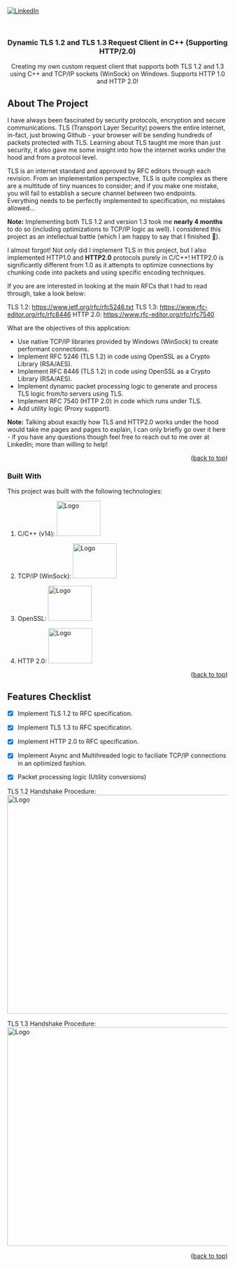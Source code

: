 <a name="readme-top"></a>

[![LinkedIn][linkedin-shield]][linkedin-url]

<!-- PROJECT LOGO -->
<br />
<div align="center">
  <h3 align="center">Dynamic TLS 1.2 and TLS 1.3 Request Client in C++ (Supporting HTTP/2.0)</h3>
  <p align="center">
    Creating my own custom request client that supports both TLS 1.2 and 1.3 using C++ and TCP/IP sockets (WinSock) on Windows. Supports HTTP 1.0 and HTTP 2.0!
    <br />
  </p>
</div>

<!-- ABOUT THE PROJECT -->
## About The Project

I have always been fascinated by security protocols, encryption and secure communications. TLS (Transport Layer Security) powers the entire internet, in-fact, just browing Github - your browser will be sending hundreds of packets protected with TLS. Learning about TLS taught me more than just security, it also gave me some insight into how the internet works under the hood and from a protocol level.

TLS is an internet standard and approved by RFC editors through each revision. From an implementation perspective, TLS is quite complex as there are a multitude of tiny nuances to consider; and if you make one mistake, you will fail to establish a secure channel between two endpoints. Everything needs to be perfectly implemented to specification, no mistakes allowed...

**Note:** Implementing both TLS 1.2 and version 1.3 took me **nearly 4 months** to do so (including optimizations to TCP/IP logic as well). I considered this project as an intellectual battle (which I am happy to say that I finished 🤭). 

I almost forgot! Not only did I implement TLS in this project, but I also implemented HTTP1.0 and **HTTP2.0** protocols purely in C/C++! HTTP2.0 is significantly different from 1.0 as it attempts to optimize connections by chunking code into packets and using specific encoding techniques.

If you are are interested in looking at the main RFCs that I had to read through, take a look below:

TLS 1.2: https://www.ietf.org/rfc/rfc5246.txt
TLS 1.3: https://www.rfc-editor.org/rfc/rfc8446
HTTP 2.0: https://www.rfc-editor.org/rfc/rfc7540

What are the objectives of this application:
* Use native TCP/IP libraries provided by Windows (WinSock) to create performant connections.
* Implement RFC 5246 (TLS 1.2) in code using OpenSSL as a Crypto Library (RSA/AES).
* Implement RFC 8446 (TLS 1.2) in code using OpenSSL as a Crypto Library (RSA/AES).
* Implement dynamic packet processing logic to generate and process TLS logic from/to servers using TLS.
* Implement RFC 7540 (HTTP 2.0) in code which runs under TLS.
* Add utility logic (Proxy support).

**Note:** Talking about exactly how TLS and HTTP2.0 works under the hood would take me pages and pages to explain, I can only briefly go over it here - if you have any questions though feel free to reach out to me over at LinkedIn; more than willing to help!

<p align="right">(<a href="#readme-top">back to top</a>)</p>

### Built With

This project was built with the following technologies:

1. C/C++ (v14): <img src="https://upload.wikimedia.org/wikipedia/commons/thumb/1/18/ISO_C%2B%2B_Logo.svg/1200px-ISO_C%2B%2B_Logo.svg.png" alt="Logo" width="100" height="80">
  
2. TCP/IP (WinSock): <img src="https://upload.wikimedia.org/wikipedia/commons/thumb/8/83/Trumpet_Winsock_logo.svg/622px-Trumpet_Winsock_logo.svg.png" alt="Logo" width="100" height="80">

3. OpenSSL: <img src="https://www.internetsociety.org/wp-content/uploads/2016/09/OpenSSL.png" alt="Logo" width="100" height="80">

4. HTTP 2.0: <img src="https://www.nginx.com/wp-content/uploads/2015/08/http2.jpg" alt="Logo" width="100" height="80">

<p align="right">(<a href="#readme-top">back to top</a>)</p>

<!-- ROADMAP -->
## Features Checklist

- [x] Implement TLS 1.2 to RFC specification.
- [x] Implement TLS 1.3 to RFC specification.
- [x] Implement HTTP 2.0 to RFC specification.
- [x] Implement Async and Multihreaded logic to faciliate TCP/IP connections in an optimized fashion.
- [x] Packet processing logic (Utility conversions)


TLS 1.2 Handshake Procedure: <br />
<img src="https://www.thesslstore.com/blog/wp-content/uploads/2017/01/SSL_Handshake_10-Steps-1.png" alt="Logo" width="700" height="500">

TLS 1.3 Handshake Procedure: <br />
<img src="https://www.thesslstore.com/blog/wp-content/uploads/2018/03/TLS_1_3_Handshake.jpg" alt="Logo" width="700" height="500">

<p align="right">(<a href="#readme-top">back to top</a>)</p>

<!-- MARKDOWN LINKS & IMAGES -->
[linkedin-shield]: https://img.shields.io/badge/-LinkedIn-black.svg?style=for-the-badge&logo=linkedin&colorB=555
[linkedin-url]: https://www.linkedin.com/in/ibrahim-element-7bb674213/
